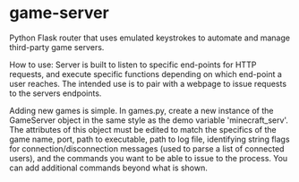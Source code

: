 # game-server

Python Flask router that uses emulated keystrokes to automate and manage third-party game servers. 

How to use:
Server is built to listen to specific end-points for HTTP requests, and execute specific functions depending on which end-point a user reaches. The intended use is to pair with a webpage to issue requests to the servers endpoints.

Adding new games is simple. In games.py, create a new instance of the GameServer object in the same style as the demo variable 'minecraft_serv'. The attributes of this object must be edited to match the specifics of the game name, port, path to executable, path to log file, identifying string flags for connection/disconnection messages (used to parse a list of connected users), and the commands you want to be able to issue to the process. You can add additional commands beyond what is shown.